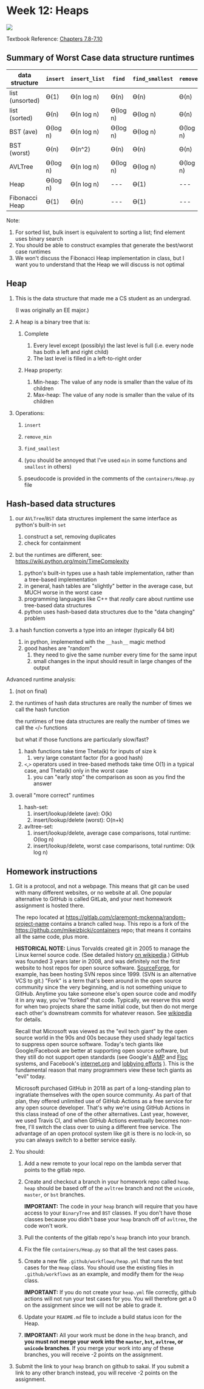 # Week 12: Heaps

<img src=tree.png />

Textbook Reference: [Chapters 7.8-7.10](https://runestone.academy/runestone/books/published/pythonds/Trees/PriorityQueueswithBinaryHeaps.html)

## Summary of Worst Case data structure runtimes


| data structure  | `insert`  | `insert_list` | `find`    | `find_smallest`   | `remove`  | `remove_min`  | 
| --------------- |  -------- | ------------- | --------- | ----------------- | --------- | ------------- |
| list (unsorted) | ϴ(1)      | ϴ(n log n)    | ϴ(n)      | ϴ(n)              | ϴ(n)      | ϴ(n)          |  
| list (sorted)   | ϴ(n)      | ϴ(n log n)    | ϴ(log n)  | ϴ(log n)          | ϴ(n)      | ϴ(n)          |  
| BST (ave)       | ϴ(log n)  | ϴ(n log n)    | ϴ(log n)  | ϴ(log n)          | ϴ(log n)  | ϴ(log n)      |  
| BST (worst)     | ϴ(n)      | ϴ(n^2)        | ϴ(n)      | ϴ(n)              | ϴ(n)      | ϴ(n)          |  
| AVLTree         | ϴ(log n)  | ϴ(n log n)    | ϴ(log n)  | ϴ(log n)          | ϴ(log n)  | ϴ(log n)      |  
| Heap            | ϴ(log n)  | ϴ(n log n)    | ---       | ϴ(1)              | ---       | ϴ(log n)      |  
| Fibonacci Heap  | ϴ(1)      | ϴ(n)          | ---       | ϴ(1)              | ---       | ϴ(log n)      |  

Note:
1. For sorted list, bulk insert is equivalent to sorting a list; find element uses binary search
1. You should be able to construct examples that generate the best/worst case runtimes
1. We won't discuss the Fibonacci Heap implementation in class, but I want you to understand that the Heap we will discuss is not optimal

## Heap

1. This is the data structure that made me a CS student as an undergrad.

   (I was originally an EE major.)

1. A heap is a binary tree that is:

    1. Complete
       1. Every level except (possibly) the last level is full (i.e. every node has both a left and right child)
       1. The last level is filled in a left-to-right order

    1. Heap property:
        1. Min-heap: The value of any node is smaller than the value of its children
        1. Max-heap: The value of any node is smaller than the value of its children

1. Operations:

   1. `insert`

   1. `remove_min`

   1. `find_smallest`

   1. (you should be annoyed that I've used `min` in some functions and `smallest` in others)

   1. pseudocode is provided in the comments of the `containers/Heap.py` file

## Hash-based data structures

1. our `AVLTree`/`BST` data structures implement the same interface as python's built-in `set`
    1. construct a set, removing duplicates
    1. check for containment

1. but the runtimes are different, see: https://wiki.python.org/moin/TimeComplexity
    1. python's built-in types use a hash table implementation, rather than a tree-based implementation
    1. in general, hash tables are "slightly" better in the average case, but MUCH worse in the worst case
    1. programming languages like C++ that *really* care about runtime use tree-based data structures
    1. python uses hash-based data structures due to the "data changing" problem

1. a hash function converts a type into an integer (typically 64 bit)
   1. in python, implemented with the `__hash__` magic method
   1. good hashes are "random"
        1. they need to give the same number every time for the same input
        1. small changes in the input should result in large changes of the output

Advanced runtime analysis:
1. (not on final)
1. the runtimes of hash data structures are really the number of times we call the hash function

   the runtimes of tree data structures are really the number of times we call the `<`/`>` functions

   but what if those functions are particularly slow/fast?

    1. hash functions take time Theta(k) for inputs of size k
        1. very large constant factor (for a good hash)
    1. `<`,`>` operators used in tree-based methods take time O(1) in a typical case, and Theta(k) only in the worst case
        1. you can "early stop" the comparison as soon as you find the answer

1. overall "more correct" runtimes

    1. hash-set:
        1. insert/lookup/delete (ave): O(k)
        1. insert/lookup/delete (worst): O(n+k)
    1. avltree-set:
        1. insert/lookup/delete, average case comparisons, total runtime: O(log n)
        1. insert/lookup/delete, worst case comparisons, total runtime: O(k log n)

## Homework instructions

1. Git is a protocol, and not a webpage.
   This means that git can be used with many different websites, or no website at all.
   One popular alternative to GitHub is called GitLab, and your next homework assignment is hosted there.

   The repo located at https://gitlab.com/claremont-mckenna/random-project-name contains a branch called `heap`.
   This repo is a fork of the https://github.com/mikeizbicki/containers repo;
   that means it contains all the same code, plus more.
   
   **HISTORICAL NOTE:**
   Linus Torvalds created git in 2005 to manage the Linux kernel source code.
   (See detailed history [on wikipedia](https://en.wikipedia.org/wiki/Git#History).)
   GitHub was founded 3 years later in 2008, and was definitely not the first website to host repos for open source software.
   [SourceForge](https://en.wikipedia.org/wiki/SourceForge#History), for example, has been hosting SVN repos since 1999.
   (SVN is an alternative VCS to git.)
   "Fork" is a term that's been around in the open source community since the very beginning,
   and is not something unique to GitHub.
   Anytime you take someone else's open source code and modify it in any way, you've "forked" that code.
   Typically, we reserve this word for when two projects share the same initial code,
   but then do not merge each other's downstream commits for whatever reason.
   See [wikipedia](https://en.wikipedia.org/wiki/Fork_(software_development)) for details.

   Recall that Microsoft was viewed as the "evil tech giant" by the open source world in the 90s and 00s
   because they used shady legal tactics to suppress open source software.
   Today's tech giants like Google/Facebook are better at supporting open source software,
   but they still do not support open standards (see Google's [AMP](https://www.eff.org/deeplinks/2020/07/googles-amp-canonical-web-and-importance-web-standards-0) and [Floc](https://www.eff.org/deeplinks/2021/03/googles-floc-terrible-idea) systems, and Facebook's [internet.org](https://www.eff.org/deeplinks/2015/05/internetorg-not-neutral-not-secure-and-not-internet) and [lobbying efforts](https://www.eff.org/deeplinks/2021/03/facebooks-pitch-congress-section-230-me-not-thee) ).
   This is the fundamental reason that many programmers view these tech giants as "evil" today.

   Microsoft purchased GitHub in 2018 as part of a long-standing plan to ingratiate themselves with the open source community.
   As part of that plan, they offered unlimited use of GitHub Actions as a free service for any open source developer.
   That's why we're using GitHub Actions in this class instead of one of the other alternatives.
   Last year, however, we used Travis CI, and when GitHub Actions eventually becomes non-free,
   I'll switch the class over to using a different free service.
   The advantage of an open protocol system like git is there is no lock-in,
   so you can always switch to a better service easily.

1. You should:

    1. Add a new remote to your local repo on the lambda server that points to the gitlab repo.

    1. Create and checkout a branch in your homework repo called `heap`.
       `heap` should be based off of the `avltree` branch and not the `unicode`, `master`, or `bst` branches.

       **IMPORTANT:**
        The code in your `heap` branch will require that you have access to your `BinaryTree` and `BST` classes.
        If you don't have those classes because you didn't base your `heap` branch off of `avltree`, the code won't work.

    1. Pull the contents of the gitlab repo's `heap` branch into your branch.

    1. Fix the file `containers/Heap.py` so that all the test cases pass.

    1. Create a new file `.github/workflows/heap.yml` that runs the test cases for the `Heap` class.
       You should use the existing files in `.github/workflows` as an example,
       and modify them for the `Heap` class.

       **IMPORTANT:**
       If you do not create your `heap.yml` file correctly,
       github actions will not run your test cases for you.
       You will therefore get a 0 on the assignment since we will not be able to grade it.

    1. Update your `README.md` file to include a build status icon for the Heap.

    1. **IMPORTANT:**
       All your work must be done in the `heap` branch,
       and **you must not merge your work into the `master`, `bst`, `avltree`, or `unicode` branches**.
       If you merge your work into any of these branches, you will receive -2 points on the assignment.

1. Submit the link to your `heap` branch on github to sakai.
   If you submit a link to any other branch instead,
   you will receive -2 points on the assignment.
